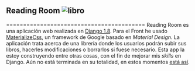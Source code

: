 ## Reading Room ![libro][3]
=========================================
Reading Room es una aplicación web realizada en [Django 1.8][2]. Para el Front he usado [MaterializeCss][1], un framework de Google basado en _Material Design_. La aplicación trata acerca de una librería donde los usuarios podrán subir sus libros, hacerles modificaciones o borrarlos si fuese necesario.
Esta app la estoy construyendo entre otras cosas, con el fin de mejorar mis _skills_ en Django. Aún no está terminada en su totalidad, en estos momentos [está así][4].

[1]: http://materializecss.com/
[2]: https://www.djangoproject.com/
[3]: media/icon.ico
[4]: http://carmoreno.pythonanywhere.com/
